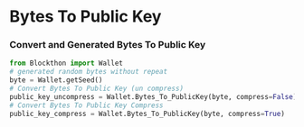 # Bytes To Public Key

### Convert and Generated Bytes To Public Key

```python
from Blockthon import Wallet
# generated random bytes without repeat
byte = Wallet.getSeed()
# Convert Bytes To Public Key (un compress)
public_key_uncompress = Wallet.Bytes_To_PublicKey(byte, compress=False)
# Convert Bytes To Public Key Compress
public_key_compress = Wallet.Bytes_To_PublicKey(byte, compress=True)
```